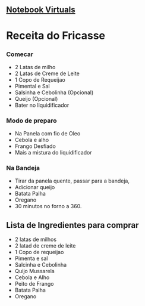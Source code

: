 ## <a href="../index.md" >Notebook Virtuals</a>


# Receita do Fricasse 


### Comecar  
- 2 Latas de milho 
- 2 Latas de Creme de Leite 
- 1 Copo de Requeijao 
- Pimental e Sal 
- Salsinha e Cebolinha (Opcional)
- Queijo (Opcional)
- Bater no liquidificador 

### Modo de preparo 
- Na Panela com fio de Oleo
- Cebola e alho 
- Frango Desfiado 
- Mais a mistura do liquidificador 

### Na Bandeja 

- Tirar da panela quente, passar para a bandeja, 
- Adicionar queijo 
- Batata Palha 
- Oregano 
- 30 minutos no forno a 360. 

## Lista de Ingredientes para comprar
- 2 latas de milhos 
- 2 latad de creme de leite 
- 1 Copo de requeijao 
- Pimenta e sal 
- Salcinha e Cebolinha 
- Quijo Mussarela 
- Cebola e Alho 
- Peito de Frango 
- Batata Palha 
- Oregano